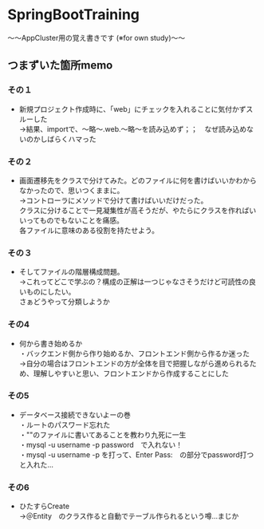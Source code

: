 # SpringBootTraining
～～AppCluster用の覚え書きです (※for own study)～～

## つまずいた箇所memo
### その１
- 新規プロジェクト作成時に、「web」にチェックを入れることに気付かずスルーした  
→結果、importで、～略～.web.～略～を読み込めず；；　なぜ読み込めないのかしばらくハマった
### その２
- 画面遷移先をクラスで分けてみた。どのファイルに何を書けばいいかわからなかったので、思いつくままに。  
 →コントローラにメソッドで分けて書けばいいだけだった。  
 クラスに分けることで一見凝集性が高そうだが、やたらにクラスを作ればいいってものでもないことを痛感。  
 各ファイルに意味のある役割を持たせよう。
### その３
- そしてファイルの階層構成問題。  
→これってどこで学ぶの？構成の正解は一つじゃなさそうだけど可読性の良いものにしたい。  
さぁどうやって分類しようか

### その4
- 何から書き始めるか  
・バックエンド側から作り始めるか、フロントエンド側から作るか迷った  
→自分の場合はフロントエンドの方が全体を目で把握しながら進められるため、理解しやすいと思い、フロントエンドから作成することにした

### その5
- データベース接続できないよーの巻  
・ルートのパスワード忘れた  
・""のファイルに書いてあることを教わり九死に一生  
・mysql -u username -p password　で入れない！  
・mysql -u username -p を打って、Enter Pass:　の部分でpassword打つと入れた...

### その6
- ひたすらCreate  
→＠Entity　のクラス作ると自動でテーブル作られるという噂...まじか

